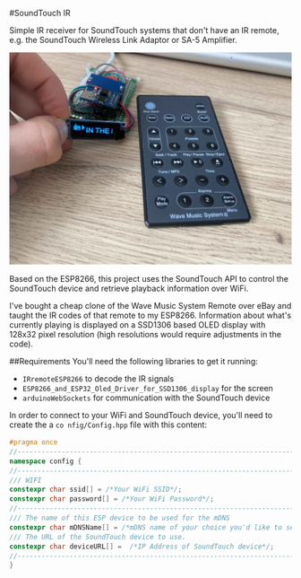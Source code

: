#SoundTouch IR

Simple IR receiver for SoundTouch systems that don't have an IR remote, e.g. the SoundTouch Wireless Link Adaptor or SA-5 Amplifier.

![Final device](img/esp.jpg)

Based on the ESP8266, this project uses the SoundTouch API to control the SoundTouch device and retrieve playback information over WiFi.

I've bought a cheap clone of the Wave Music System Remote over eBay and taught the IR codes of that remote to my ESP8266. Information about what's currently playing is displayed on a SSD1306 based OLED display with 128x32 pixel resolution (high resolutions would require adjustments in the code).

##Requirements
You'll need the following libraries to get it running:

* `IRremoteESP8266` to decode the IR signals
* `ESP8266_and_ESP32_Oled_Driver_for_SSD1306_display` for the screen
* `arduinoWebSockets` for communication with the SoundTouch device

In order to connect to your WiFi and SoundTouch device, you'll need to create the a `co
nfig/Config.hpp` file with this content:

```c++
#pragma once
//---------------------------------------------------------------------
namespace config {
//---------------------------------------------------------------------
/// WIFI
constexpr char ssid[] = /*Your WiFi SSID*/;
constexpr char password[] = /*Your WiFi Password*/;
//---------------------------------------------------------------------
/// The name of this ESP device to be used for the mDNS
constexpr char mDNSName[] = /*mDNS name of your choice you'd like to see*/; 
/// The URL of the SoundTouch device to use.
constexpr char deviceURL[] =  /*IP Address of SoundTouch device*/;
//---------------------------------------------------------------------
}
```